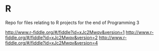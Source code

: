 # R
Repo for files relating to R projects for the end of Programming 3


http://www.r-fiddle.org/#/fiddle?id=xJc2Mwqv&version=1
http://www.r-fiddle.org/#/fiddle?id=xJc2Mwqv&version=2
http://www.r-fiddle.org/#/fiddle?id=xJc2Mwqv&version=4
